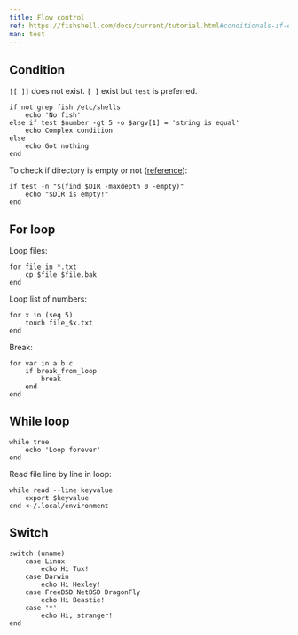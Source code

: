 ```yaml
---
title: Flow control
ref: https://fishshell.com/docs/current/tutorial.html#conditionals-if-else-switch
man: test
---
```


## Condition

`[[ ]]` does not exist.
`[ ]` exist but `test` is preferred.

```fish
if not grep fish /etc/shells
    echo 'No fish'
else if test $number -gt 5 -o $argv[1] = 'string is equal'
    echo Complex condition
else
    echo Got nothing
end
```

To check if directory is empty or not
([reference](https://fishshell.com/docs/current/language.html#expand-command-substitution)):

```fish
if test -n "$(find $DIR -maxdepth 0 -empty)"
    echo "$DIR is empty!"
end
```

## For loop

Loop files:

```fish
for file in *.txt
    cp $file $file.bak
end
```

Loop list of numbers:

```fish
for x in (seq 5)
    touch file_$x.txt
end
```

Break:

```fish
for var in a b c
    if break_from_loop
        break
    end
end
```

## While loop

```fish
while true
    echo 'Loop forever'
end
```

Read file line by line in loop:

```fish
while read --line keyvalue
    export $keyvalue
end <~/.local/environment
```

## Switch

```fish
switch (uname)
    case Linux
        echo Hi Tux!
    case Darwin
        echo Hi Hexley!
    case FreeBSD NetBSD DragonFly
        echo Hi Beastie!
    case '*'
        echo Hi, stranger!
end
```
